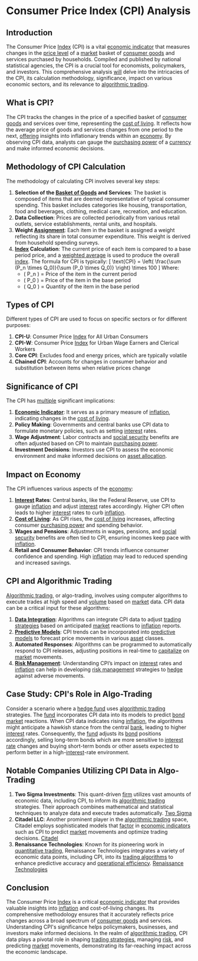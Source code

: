 # Consumer Price Index (CPI) Analysis

## Introduction
The Consumer Price [Index](../i/index_instrument.md) (CPI) is a vital [economic indicator](../e/economic_indicator.md) that measures changes in the [price level](../p/price_level.md) of a [market](../m/market.md) basket of [consumer goods](../c/consumer_goods.md) and services purchased by households. Compiled and published by national statistical agencies, the CPI is a crucial tool for economists, policymakers, and investors. This comprehensive analysis [will](../w/will.md) delve into the intricacies of the CPI, its calculation methodology, significance, impact on various economic sectors, and its relevance to [algorithmic trading](../a/algorithmic_trading.md).

## What is CPI?
The CPI tracks the changes in the price of a specified basket of [consumer goods](../c/consumer_goods.md) and services over time, representing the [cost of living](../c/cost_of_living.md). It reflects how the average price of goods and services changes from one period to the next, [offering](../o/offering.md) insights into inflationary trends within an [economy](../e/economy.md). By observing CPI data, analysts can gauge the [purchasing power](../p/purchasing_power.md) of a [currency](../c/currency.md) and make informed economic decisions.

## Methodology of CPI Calculation
The methodology of calculating CPI involves several key steps:
1. **Selection of the [Basket of Goods](../b/basket_of_goods.md) and Services**: The basket is composed of items that are deemed representative of typical consumer spending. This basket includes categories like housing, transportation, food and beverages, clothing, medical care, recreation, and education.
2. **Data Collection**: Prices are collected periodically from various retail outlets, service establishments, rental units, and hospitals.
3. **Weight [Assignment](../a/assignment.md)**: Each item in the basket is assigned a weight reflecting its share in total consumer expenditure. This weight is derived from household spending surveys.
4. **[Index](../i/index_instrument.md) Calculation**: The current price of each item is compared to a base period price, and a [weighted average](../w/weighted_average.md) is used to produce the overall [index](../i/index_instrument.md). The formula for CPI is typically:
   \[ \text{CPI} = \left( \frac{\sum (P_n \times Q_0)}{\sum (P_0 \times Q_0)} \right) \times 100 \]
   Where:
   * \( P_n \) = Price of the item in the current period
   * \( P_0 \) = Price of the item in the base period
   * \( Q_0 \) = Quantity of the item in the base period

## Types of CPI
Different types of CPI are used to focus on specific sectors or for different purposes:
1. **CPI-U**: Consumer Price [Index](../i/index_instrument.md) for All Urban Consumers
2. **CPI-W**: Consumer Price [Index](../i/index_instrument.md) for Urban Wage Earners and Clerical Workers
3. **Core CPI**: Excludes food and energy prices, which are typically volatile
4. **Chained CPI**: Accounts for changes in consumer behavior and substitution between items when relative prices change

## Significance of CPI
The CPI has [multiple](../m/multiple.md) significant implications:
1. **[Economic Indicator](../e/economic_indicator.md)**: It serves as a primary measure of [inflation](../i/inflation.md), indicating changes in the [cost of living](../c/cost_of_living.md).
2. **Policy Making**: Governments and central banks use CPI data to formulate monetary policies, such as setting [interest](../i/interest.md) rates.
3. **Wage Adjustment**: Labor contracts and [social security](../s/social_security.md) benefits are often adjusted based on CPI to maintain [purchasing power](../p/purchasing_power.md).
4. **Investment Decisions**: Investors use CPI to assess the economic environment and make informed decisions on [asset allocation](../a/asset_allocation.md).

## Impact on Economy
The CPI influences various aspects of the [economy](../e/economy.md):
1. **[Interest](../i/interest.md) Rates**: Central banks, like the Federal Reserve, use CPI to gauge [inflation](../i/inflation.md) and adjust [interest](../i/interest.md) rates accordingly. Higher CPI often leads to higher [interest](../i/interest.md) rates to curb [inflation](../i/inflation.md).
2. **[Cost of Living](../c/cost_of_living.md)**: As CPI rises, the [cost of living](../c/cost_of_living.md) increases, affecting consumer [purchasing power](../p/purchasing_power.md) and spending behavior.
3. **Wages and Pensions**: Adjustments in wages, pensions, and [social security](../s/social_security.md) benefits are often tied to CPI, ensuring incomes keep pace with [inflation](../i/inflation.md).
4. **Retail and Consumer Behavior**: CPI trends influence consumer confidence and spending. High [inflation](../i/inflation.md) may lead to reduced spending and increased savings.

## CPI and Algorithmic Trading
[Algorithmic trading](../a/algorithmic_trading.md), or algo-trading, involves using computer algorithms to execute trades at high speed and [volume](../v/volume.md) based on [market](../m/market.md) data. CPI data can be a critical input for these algorithms:
1. **[Data Integration](../d/data_integration.md)**: Algorithms can integrate CPI data to adjust [trading strategies](../t/trading_strategies.md) based on anticipated [market](../m/market.md) reactions to [inflation](../i/inflation.md) reports.
2. **[Predictive Models](../p/predictive_models_in_trading.md)**: CPI trends can be incorporated into [predictive models](../p/predictive_models_in_trading.md) to forecast price movements in various [asset](../a/asset.md) classes.
3. **Automated Responses**: Algorithms can be programmed to automatically respond to CPI releases, adjusting positions in real-time to [capitalize](../c/capitalize.md) on [market](../m/market.md) movements.
4. **[Risk Management](../r/risk_management.md)**: Understanding CPI’s impact on [interest](../i/interest.md) rates and [inflation](../i/inflation.md) can help in developing [risk management](../r/risk_management.md) strategies to [hedge](../h/hedge.md) against adverse movements.

## Case Study: CPI's Role in Algo-Trading
Consider a scenario where a [hedge fund](../h/hedge_fund.md) uses [algorithmic trading](../a/algorithmic_trading.md) strategies. The [fund](../f/fund.md) incorporates CPI data into its models to predict [bond market](../b/bond_market.md) reactions. When CPI data indicates rising [inflation](../i/inflation.md), the algorithms might anticipate a hawkish stance from the central [bank](../b/bank.md), leading to higher [interest](../i/interest.md) rates. Consequently, the [fund](../f/fund.md) adjusts its [bond](../b/bond.md) positions accordingly, selling long-term bonds which are more sensitive to [interest rate](../i/interest_rate.md) changes and buying short-term bonds or other assets expected to perform better in a high-[interest](../i/interest.md)-rate environment.

## Notable Companies Utilizing CPI Data in Algo-Trading
1. **Two Sigma Investments**: This quant-driven [firm](../f/firm.md) utilizes vast amounts of economic data, including CPI, to inform its [algorithmic trading](../a/algorithmic_trading.md) strategies. Their approach combines mathematical and statistical techniques to analyze data and execute trades automatically. [Two Sigma](https://www.twosigma.com)
2. **Citadel LLC**: Another prominent player in the [algorithmic trading](../a/algorithmic_trading.md) space, Citadel employs sophisticated models that [factor](../f/factor.md) in [economic indicators](../e/economic_indicators.md) such as CPI to predict [market](../m/market.md) movements and optimize trading decisions. [Citadel](https://www.citadel.com)
3. **Renaissance Technologies**: Known for its pioneering work in [quantitative trading](../q/quantitative_trading.md), Renaissance Technologies integrates a variety of economic data points, including CPI, into its [trading algorithms](../t/trading_algorithms.md) to enhance predictive accuracy and [operational efficiency](../o/operational_efficiency_in_trading.md). [Renaissance Technologies](https://www.rentec.com)

## Conclusion
The Consumer Price [Index](../i/index_instrument.md) is a critical [economic indicator](../e/economic_indicator.md) that provides valuable insights into [inflation](../i/inflation.md) and cost-of-living changes. Its comprehensive methodology ensures that it accurately reflects price changes across a broad spectrum of [consumer goods](../c/consumer_goods.md) and services. Understanding CPI's significance helps policymakers, businesses, and investors make informed decisions. In the realm of [algorithmic trading](../a/algorithmic_trading.md), CPI data plays a pivotal role in shaping [trading strategies](../t/trading_strategies.md), managing [risk](../r/risk.md), and predicting [market](../m/market.md) movements, demonstrating its far-reaching impact across the economic landscape.